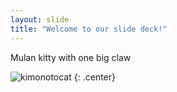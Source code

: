 ```yaml
---
layout: slide
title: "Welcome to our slide deck!"
---
```


Mulan kitty with one big claw

![kimonotocat](https://octodex.github.com/images/kimonotocat.png)
{: .center}
